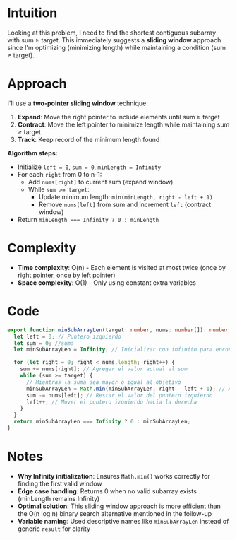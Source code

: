 # Intuition

Looking at this problem, I need to find the shortest contiguous subarray with sum ≥ target. This immediately suggests a **sliding window** approach since I'm optimizing (minimizing length) while maintaining a condition (sum ≥ target).

# Approach

I'll use a **two-pointer sliding window** technique:

1. **Expand**: Move the right pointer to include elements until sum ≥ target
2. **Contract**: Move the left pointer to minimize length while maintaining sum ≥ target
3. **Track**: Keep record of the minimum length found

**Algorithm steps:**

- Initialize `left = 0`, `sum = 0`, `minLength = Infinity`
- For each `right` from 0 to n-1:
  - Add `nums[right]` to current sum (expand window)
  - While `sum >= target`:
    - Update minimum length: `min(minLength, right - left + 1)`
    - Remove `nums[left]` from sum and increment `left` (contract window)
- Return `minLength === Infinity ? 0 : minLength`

# Complexity

- **Time complexity**: O(n) - Each element is visited at most twice (once by right pointer, once by left pointer)
- **Space complexity**: O(1) - Only using constant extra variables

# Code

```typescript
export function minSubArrayLen(target: number, nums: number[]): number {
  let left = 0; // Puntero izquierdo
  let sum = 0; //suma
  let minSubArrayLen = Infinity; // Inicializar con infinito para encontrar el mínimo

  for (let right = 0; right < nums.length; right++) {
    sum += nums[right]; // Agregar el valor actual al sum
    while (sum >= target) {
      // Mientras la suma sea mayor o igual al objetivo
      minSubArrayLen = Math.min(minSubArrayLen, right - left + 1); // Actualizar la longitud mínima
      sum -= nums[left]; // Restar el valor del puntero izquierdo
      left++; // Mover el puntero izquierdo hacia la derecha
    }
  }
  return minSubArrayLen === Infinity ? 0 : minSubArrayLen;
}
```

# Notes

- **Why Infinity initialization**: Ensures `Math.min()` works correctly for finding the first valid window
- **Edge case handling**: Returns 0 when no valid subarray exists (minLength remains Infinity)
- **Optimal solution**: This sliding window approach is more efficient than the O(n log n) binary search alternative mentioned in the follow-up
- **Variable naming**: Used descriptive names like `minSubArrayLen` instead of generic `result` for clarity

